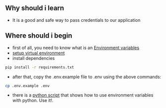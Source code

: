 ## Why should i learn
- It is a good and safe way to pass credentials to our application

## Where should i begin

- first of all, you need to know what is an [Environment variables](https://www.freecodecamp.org/news/python-env-vars-how-to-get-an-environment-variable-in-python/)
- [setup virtual environment](https://docs.google.com/document/d/1QI9jc3wl92B6KOrpgS-xi9OnOO1kkAm6g4pHx42Mwsk/edit#heading=h.v74wpoyxy3z)
- install dependencies
```sh
pip install -r requirements.txt
```
- after that, copy the .env.example file to .env using the above commands:
```sh
cp .env.example .env
```
- there is a [python script](./server.py) that shows how to use environment variables with python. Use it!.